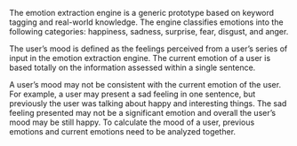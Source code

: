 The emotion extraction engine is a generic prototype based on keyword tagging and real-world knowledge. The engine classifies emotions into the following categories: happiness, sadness, surprise, fear, disgust, and anger.

The user’s mood is defined as the feelings perceived from a user’s series of input in the emotion extraction engine. The current emotion of a user is based totally on the information assessed within a single sentence.

 A user’s mood may not be consistent with the current emotion of the user. For example, a user may present a sad feeling in one sentence, but previously the user was talking about happy and interesting things. The sad feeling presented may not be a significant emotion and overall the user’s mood may be still happy. To calculate the mood of a user, previous emotions and current emotions need to be analyzed together.
